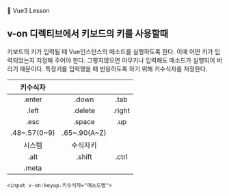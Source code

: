 :cactus: Vue3 Lesson 

## v-on 디렉티브에서 키보드의 키를 사용할때

키보드의 키가 입력될 때 Vue인스턴스의 메소드를 실행하도록 한다. 이때 어떤 키가 입력되었는지 지정해 주어야 한다. 그렇지않으면 아무키나 입력해도 메소드가 실행되어 버리기 때문이다. 특정키를 입력했을 때 반응하도록 하기 위해 키수식자를 저정한다.

|키수식자|    |     |
|:---:|:---:|:---:|
|.enter|.down|.tab|
|.left|.delete|.right|
|.esc|.space|.up  |
|.48~.57(0~9)|.65~.90(A~Z)|    |
|시스템|수식자키 | |
|.alt|.shift|.ctrl|
|.meta |  |  |

```
<input v-on:keyup.키수식자="메소드명">
```
